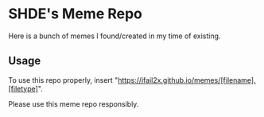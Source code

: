 # SHDE's Meme Repo

Here is a bunch of memes I found/created in my time of existing.

## Usage

To use this repo properly, insert "https://ifail2x.github.io/memes/[filename].[filetype]".

Please use this meme repo responsibly.
